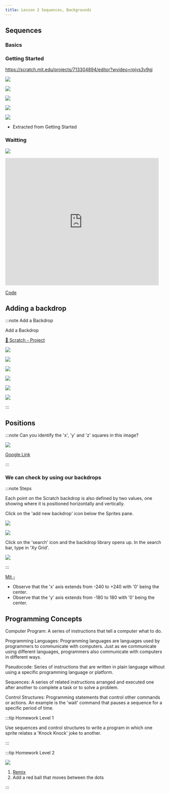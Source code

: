 ```yaml
---
title: Lesson 2 Sequences, Backgrounds
---
```


## Sequences

### Basics


### Getting Started

https://scratch.mit.edu/projects/713304894/editor?wvideo=rpjvs3v9gj

![](../static/img/2022-07-11-06-11-46.png)

![](@site/static/gif/l2-code.gif)

![](@site/static/gif/l2g1.gif)

![](@site/static/gif/l2g2.gif)

![](@site/static/gif/l2g3.gif)

- Extracted from Getting Started

### Waitting


![](../static/img/2022-07-11-05-38-24.png)

<iframe src="https://scratch.mit.edu/projects/713299413/embed" allowtransparency="true" width="485" height="402" frameborder="0" scrolling="no" allowfullscreen></iframe>

[Code](https://scratch.mit.edu/projects/713299413/editor/)


## Adding a backdrop

:::note Add a Backdrop

Add a Backdrop

[ 📝 Scratch - Project](https://scratch.mit.edu/projects/713309057/editor)

![](../static/img/2022-07-11-06-22-02.png)


![](@site/static/gif/l2-space-bg1.gif)

![](@site/static/gif/l2-space-bg3.gif)

![](@site/static/gif/l2-space-bg2.gif)

![](../static/img/2022-07-11-06-55-17.png)

![](../static/img/2022-07-11-06-55-10.png)

:::




## Positions



:::note Can you identify the 'x', 'y' and 'z' squares in this image?

![](../static/img/2022-07-11-05-40-27.png)

[Google Link](https://drive.google.com/file/d/1oiODRercEppQhidyqbNxUc-VuXWWKATb/view)


:::

### We can check by using our backdrops

:::note Steps

Each point on the Scratch backdrop is also defined by two values, one showing where it is positioned horizontally and vertically. 

Click on the 'add new backdrop' icon below the Sprites pane. 


![](@site/static/gif/change-background.gif)

![](../static/img/2022-07-11-05-43-26.png)

Click on the 'search' icon and the backdrop library opens up. In the search bar, type in 'Xy Grid'. 

![](../static/img/2022-07-11-05-43-31.png)

:::

[Mit - ](https://scratch.mit.edu/projects/713301211/editor)


- Observe that the 'x' axis extends from -240 to +240 with '0' being the center. 
- Observe that the 'y' axis extends from -180 to 180 with '0' being the center. 

## Programming Concepts

Computer Program: A series of instructions that tell a computer what to do.

Programming Languages: Programming languages are languages used by programmers to communicate with computers. Just as we communicate using different languages, programmers also communicate with computers in different ways.

Pseudocode: Series of instructions that are written in plain language without using a specific programming language or platform. 

Sequences: A series of related instructions arranged and executed one after another to complete a task or to solve a problem. 

Control Structures: Programming statements that control other commands or actions. An example is the 'wait' command that pauses a sequence for a specific period of time.


:::tip Homework Level 1

Use sequences and control structures to write a program in which one sprite relates a 'Knock Knock' joke to another.

:::


:::tip Homework Level 2

![](../static/img/2022-07-11-05-54-28.png)


1. [Remix](https://scratch.mit.edu/projects/555867990)
2. Add a red ball that moves between the dots



:::

